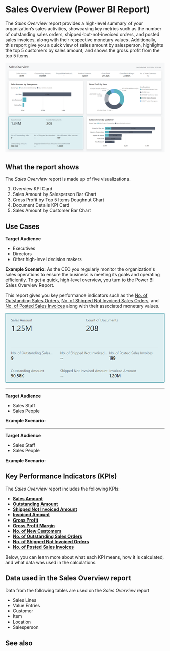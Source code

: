# Sales Overview (Power BI Report)

The _Sales Overview_ report provides a high-level summary of your organization’s sales activities, showcasing key metrics such as the number of outstanding sales orders, shipped-but-not-invoiced orders, and posted sales invoices, along with their respective monetary values. Additionally, this report give you a quick view of sales amount by salesperson, highlights the top 5 customers by sales amount, and shows the gross profit from the top 5 items.

![Sales Overview screenshot](/business-central/media/sales/sales-overview.png "Sales Overview - Screenshot")

## What the report shows

The _Sales Overview_ report is made up of five visualizations.

1. Overview KPI Card
2. Sales Amount by Salesperson Bar Chart
3. Gross Profit by Top 5 Items Doughnut Chart
4. Document Details KPI Card
5. Sales Amount by Customer Bar Chart

## Use Cases
**Target Audience**
- Executives
- Directors
- Other high-level decision makers

**Example Scenario:** As the CEO you regularly monitor the organization's sales operations to ensure the business is meeting its goals and operating efficiently. To get a quick, high-level overview, you turn to the Power BI Sales Overview Report. 

This report gives you key performance indicators such as the [No. of Outstanding Sales Orders](#TODO), [No. of Shipped Not Invoiced Sales Orders](#TODO), and [No. of Posted Sales Invoices](#TODO) along with their associated monetary values. 

![Sales Overview KPIs screenshot](/business-central/media/sales/sales-overview-kpis.png "Sales Overview KPIs- Screenshot")


---
**Target Audience**

- Sales Staff
- Sales People

**Example Scenario:** 

---
**Target Audience**

- Sales Staff
- Sales People

**Example Scenario:** 



## Key Performance Indicators (KPIs)

The _Sales Overview_ report includes the following KPIs:

- [**Sales Amount**](sales-kpi.md#sales-amount)
- [**Outstanding Amount**](sales-kpi.md#outstanding-amount)
- [**Shipped Not Invoiced Amount**](sales-kpi.md#shipped-not-invoiced-amount)
- [**Invoiced Amount**](sales-kpi.md#invoiced-amount)
- [**Gross Profit**](sales-kpi.md#gross-profit)
- [**Gross Profit Margin**](sales-kpi.md#gross-profit-margin)
- [**No. of New Customers**](sales-kpi.md#no-of-new-customers)
- [**No. of Outstanding Sales Orders**](sales-kpi.md#no-of-outstanding-sales-orders)
- [**No. of Shipped Not Invoiced Orders**](sales-kpi.md#no-of-shipped-not-invoiced-sales)
- [**No. of Posted Sales Invoices**](sales-kpi.md#no-of-posted-sales-invoices)

Below, you can learn more about what each KPI means, how it is calculated, and what data was used in the calculations.

## Data used in the Sales Overview report

Data from the following tables are used on the *Sales Overview* report
- Sales Lines
- Value Entries
- Customer
- Item
- Location
- Salesperson

## See also